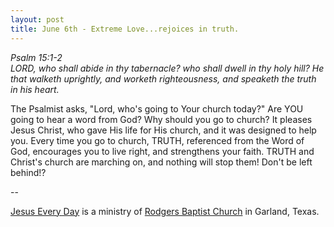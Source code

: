 ```yaml
---
layout: post
title: June 6th - Extreme Love...rejoices in truth.
---
```


_Psalm 15:1-2  
LORD, who shall abide in thy tabernacle? who shall dwell in thy holy
hill? He that walketh uprightly, and worketh righteousness, and
speaketh the truth in his heart._

The Psalmist asks, "Lord, who's going to Your church today?" Are
YOU going to hear a word from God? Why should you go to church? It
pleases Jesus Christ, who gave His life for His church, and it was
designed to help you. Every time you go to church, TRUTH, referenced
from the Word of God, encourages you to live right, and strengthens
your faith. TRUTH and Christ's church are marching on, and nothing
will stop them! Don't be left behind!?

 --

<a href=http://jesuseveryday.net>Jesus Every Day</a> is a ministry of <a href=http://rodgersbaptist.net>Rodgers Baptist Church</a> in Garland, Texas.
